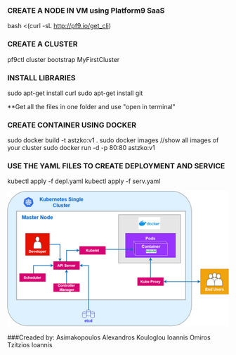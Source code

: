 ### CREATE A NODE IN VM using Platform9 SaaS
bash <(curl -sL http://pf9.io/get_cli)

### CREATE A CLUSTER
pf9ctl cluster bootstrap MyFirstCluster

### INSTALL LIBRARIES
sudo apt-get install curl
sudo apt-get install git 

**Get all the files in one folder and use "open in terminal"
### CREATE CONTAINER USING DOCKER
sudo docker build -t astzko:v1 .
sudo docker images	//show all images of your cluster
sudo docker run -d -p 80:80 astzko:v1

### USE THE YAML FILES TO CREATE DEPLOYMENT AND SERVICE
kubectl apply -f depl.yaml
kubectl apply -f serv.yaml

![Settings Window](https://github.com/ioatzi/KubernetesAPP/blob/master/images/Architecture%20Kubernetes%20Single%20Node%20Cluster.jpg)


###Creaded by:
Asimakopoulos Alexandros
Kouloglou Ioannis Omiros 
Tzitzios Ioannis

